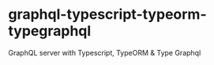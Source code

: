 # graphql-typescript-typeorm-typegraphql
GraphQL server with Typescript, TypeORM &amp; Type Graphql
